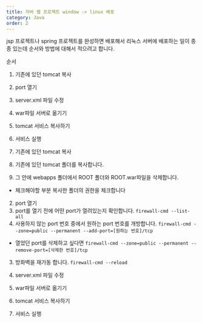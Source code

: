 ```yaml
---
title: 자바 웹 프로젝트 window -> linux 배포
category: Java
order: 2
---
```


jsp 프로젝트나 spring 프로젝트를 완성하면 배포해서 리눅스 서버에 배포하는 일이 종종 있는데 순서와 방법에 대해서 적으려고 합니다.  

순서
1. 기존에 있던 tomcat 복사  
2. port 열기
3. server.xml 파일 수정
4. war파일 서버로 옮기기
5. tomcat 서비스 복사하기 
6. 서비스 실행  


1. 기존에 있던 tomcat 복사  
  1. 기존에 있던 tomcat 폴더를 복사합니다.
  2. 그 안에 webapps 폴더에서 ROOT 폴더와 ROOT.war파일을 삭제합니다.
  - 체크해야할 부분 복사한 폴더의 권한을 체크합니다


2. port 열기
  1. port를 열기 전에 어떤 port가 열려있는지 확인합니다. 
  `
  firewall-cmd --list-all
  `
  2. 사용하지 않는 port 번호 중에서 원하는 port 번호를 개방합니다.
  `
  firewall-cmd --zone=public --permanent --add-port=[원하는 번호]/tcp
  `
  - 열었던 port를 삭제하고 싶다면
  `
  firewall-cmd --zone=public --permanent --remove-port=[삭제한 번호]/tcp
  `

  3. 방화벽을 재가동 합니다.
  `
  firewall-cmd --reload
  `

3. server.xml 파일 수정

4. war파일 서버로 옮기기
5. tomcat 서비스 복사하기 
6. 서비스 실행  

